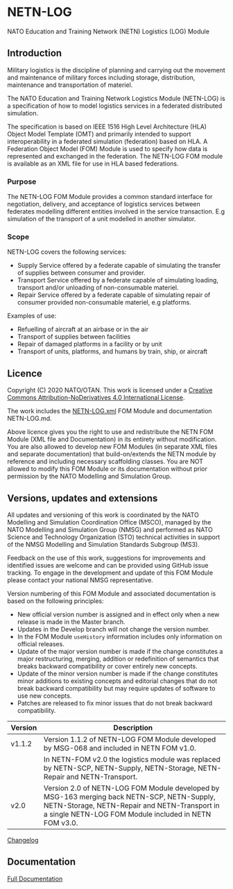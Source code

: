 # NETN-LOG
NATO Education and Training Network (NETN) Logistics (LOG) Module

## Introduction

Military logistics is the discipline of planning and carrying out the movement and maintenance of military forces including storage, distribution, maintenance and transportation of materiel.

The NATO Education and Training Network Logistics Module (NETN-LOG) is a specification of how to model logistics services in a federated distributed simulation. 

The specification is based on IEEE 1516 High Level Architecture (HLA) Object Model Template (OMT) and primarily intended to support interoperability in a federated simulation (federation) based on HLA. A Federation Object Model (FOM) Module is used to specify how data is represented and exchanged in the federation. The NETN-LOG FOM module is available as an XML file for use in HLA based federations.

### Purpose

The NETN-LOG FOM Module provides a common standard interface for negotiation, delivery, and acceptance of logistics services between federates modelling different entities involved in the service transaction. E.g simulation of the transport of a unit modelled in another simulator.

### Scope

NETN-LOG covers the following services:

* Supply Service offered by a federate capable of simulating the transfer of supplies between consumer and provider.
* Transport Service offered by a federate capable of simulating loading, transport and/or unloading of non-consumable materiel.
* Repair Service offered by a federate capable of simulating repair of consumer provided non-consumable materiel, e.g platforms.

Examples of use:

* Refuelling of aircraft at an airbase or in the air
* Transport of supplies between facilities
* Repair of damaged platforms in a facility or by unit
* Transport of units, platforms, and humans by train, ship, or aircraft   		

## Licence

Copyright (C) 2020 NATO/OTAN.
This work is licensed under a [Creative Commons Attribution-NoDerivatives 4.0 International License](LICENCE.md). 

The work includes the [NETN-LOG.xml](NETN-LOG.xml) FOM Module and documentation NETN-LOG.md.

Above licence gives you the right to use and redistribute the NETN FOM Module (XML file and Documentation) in its entirety without modification. You are also allowed to develop new FOM Modules (in separate XML files and separate documentation) that build-on/extends the NETN module by reference and including necessary scaffolding classes. You are NOT allowed to modify this FOM Module or its documentation without prior permission by the NATO Modelling and Simulation Group. 

## Versions, updates and extensions

All updates and versioning of this work is coordinated by the NATO Modelling and Simulation Coordination Office (MSCO), managed by the NATO Modelling and Simulation Group (NMSG) and performed as NATO Science and Technology Organization (STO) technical activities in support of the NMSG Modelling and Simulation Standards Subgroup (MS3).

Feedback on the use of this work, suggestions for improvements and identified issues are welcome and can be provided using GitHub issue tracking. To engage in the development and update of this FOM Module please contact your national NMSG representative.

Version numbering of this FOM Module and associated documentation is based on the following principles:

* New official version number is assigned and in effect only when a new release is made in the Master branch.
* Updates in the Develop branch will not change the version number.
* In the FOM Module `useHistory` information includes only information on official releases.
* Update of the major version number is made if the change constitutes a major restructuring, merging, addition or redefinition of semantics that breaks backward compatibility or cover entirely new concepts.
* Update of the minor version number is made if the change constitutes minor additions to existing concepts and editorial changes that do not break backward compatibility but may require updates of software to use new concepts.
* Patches are released to fix minor issues that do not break backward compatibility.

|Version|Description|
|---|---|
|v1.1.2 |Version 1.1.2 of NETN-LOG FOM Module developed by MSG-068 and included in NETN FOM v1.0. |
||In NETN-FOM v2.0 the logistics module was replaced by NETN-SCP, NETN-Supply, NETN-Storage, NETN-Repair and NETN-Transport. |
|v2.0 |Version 2.0 of NETN-LOG FOM Module developed by MSG-163 merging back NETN-SCP, NETN-Supply, NETN-Storage, NETN-Repair and NETN-Transport in a single NETN-LOG FOM Module included in NETN FOM v3.0. |

[Changelog](changelog.md)

## Documentation

[Full Documentation](NETN-LOG.md)
